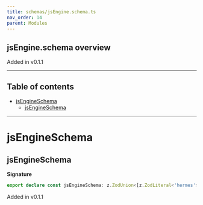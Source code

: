 ```yaml
---
title: schemas/jsEngine.schema.ts
nav_order: 14
parent: Modules
---
```


## jsEngine.schema overview

Added in v0.1.1

---

<h2 class="text-delta">Table of contents</h2>

- [jsEngineSchema](#jsengineschema)
  - [jsEngineSchema](#jsengineschema-1)

---

# jsEngineSchema

## jsEngineSchema

**Signature**

```ts
export declare const jsEngineSchema: z.ZodUnion<[z.ZodLiteral<'hermes'>, z.ZodLiteral<'jsc'>]>
```

Added in v0.1.1

